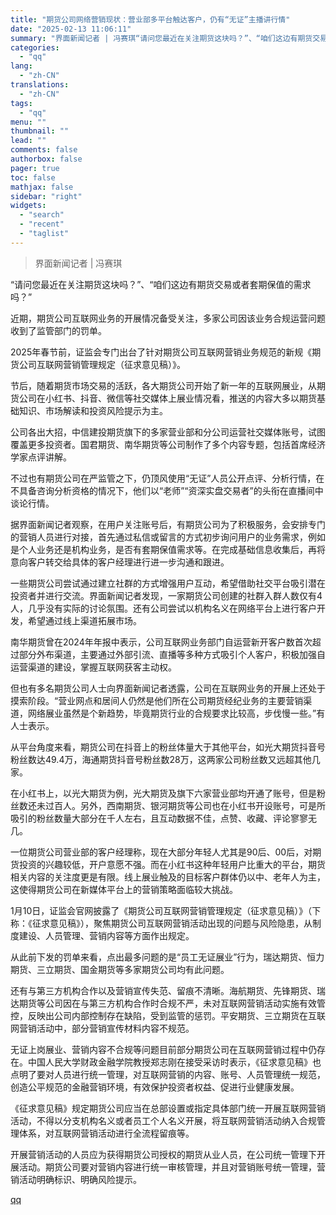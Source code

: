 ```yaml
---
title: "期货公司网络营销现状：营业部多平台触达客户，仍有“无证”主播讲行情"
date: "2025-02-13 11:06:11"
summary: "界面新闻记者 | 冯赛琪“请问您最近在关注期货这块吗？”、“咱们这边有期货交易或者套期保值的需求吗？..."
categories:
  - "qq"
lang:
  - "zh-CN"
translations:
  - "zh-CN"
tags:
  - "qq"
menu: ""
thumbnail: ""
lead: ""
comments: false
authorbox: false
pager: true
toc: false
mathjax: false
sidebar: "right"
widgets:
  - "search"
  - "recent"
  - "taglist"
---
```


> 界面新闻记者 | 冯赛琪

“请问您最近在关注期货这块吗？”、“咱们这边有期货交易或者套期保值的需求吗？”

近期，期货公司互联网业务的开展情况备受关注，多家公司因该业务合规运营问题收到了监管部门的罚单。

2025年春节前，证监会专门出台了针对期货公司互联网营销业务规范的新规《期货公司互联网营销管理规定（征求意见稿）》。

节后，随着期货市场交易的活跃，各大期货公司开始了新一年的互联网展业，从期货公司在小红书、抖音、微信等社交媒体上展业情况看，推送的内容大多以期货基础知识、市场解读和投资风险提示为主。

公司各出大招，中信建投期货旗下的多家营业部和分公司运营社交媒体账号，试图覆盖更多投资者。国君期货、南华期货等公司制作了多个内容专题，包括首席经济学家点评讲解。

不过也有期货公司在严监管之下，仍顶风使用“无证”人员公开点评、分析行情，在不具备咨询分析资格的情况下，他们以“老师”“资深实盘交易者”的头衔在直播间中谈论行情。

据界面新闻记者观察，在用户关注账号后，有期货公司为了积极服务，会安排专门的营销人员进行对接，首先通过私信或留言的方式初步询问用户的业务需求，例如是个人业务还是机构业务，是否有套期保值需求等。在完成基础信息收集后，再将意向客户转交给具体的客户经理进行进一步沟通和跟进。

一些期货公司尝试通过建立社群的方式增强用户互动，希望借助社交平台吸引潜在投资者并进行交流。界面新闻记者发现，一家期货公司创建的社群入群人数仅有4人，几乎没有实际的讨论氛围。还有公司尝试以机构名义在网络平台上进行客户开发，希望通过线上渠道拓展市场。

南华期货曾在2024年年报中表示，公司互联网业务部门自运营新开客户数首次超过部分外布渠道，主要通过外部引流、直播等多种方式吸引个人客户，积极加强自运营渠道的建设，掌握互联网获客主动权。

但也有多名期货公司人士向界面新闻记者透露，公司在互联网业务的开展上还处于摸索阶段。“营业网点和居间人仍然是他们所在公司期货经纪业务的主要营销渠道，网络展业虽然是个新趋势，毕竟期货行业的合规要求比较高，步伐慢一些。”有人士表示。

从平台角度来看，期货公司在抖音上的粉丝体量大于其他平台，如光大期货抖音号粉丝数达49.4万，海通期货抖音号粉丝数28万，这两家公司粉丝数又远超其他几家。

在小红书上，以光大期货为例，光大期货及旗下六家营业部均开通了账号，但是粉丝数还未过百人。另外，西南期货、银河期货等公司也在小红书开设账号，可是所吸引的粉丝数量大部分在千人左右，且互动数据不佳，点赞、收藏、评论寥寥无几。

一位期货公司营业部的客户经理称，现在大部分年轻人尤其是90后、00后，对期货投资的兴趣较低，开户意愿不强。而在小红书这种年轻用户比重大的平台，期货相关内容的关注度更是有限。线上展业触及的目标客户群体仍以中、老年人为主，这使得期货公司在新媒体平台上的营销策略面临较大挑战。

1月10日，证监会官网披露了《期货公司互联网营销管理规定（征求意见稿）》（下称：《征求意见稿》），聚焦期货公司互联网营销活动出现的问题与风险隐患，从制度建设、人员管理、营销内容等方面作出规定。

从此前下发的罚单来看，点出最多问题的是“员工无证展业”行为，瑞达期货、恒力期货、三立期货、国金期货等多家期货公司均有此问题。

还有与第三方机构合作以及营销宣传失范、留痕不清晰。海航期货、先锋期货、瑞达期货等公司因在与第三方机构合作时合规不严，未对互联网营销活动实施有效管控，反映出公司内部控制存在缺陷，受到监管的惩罚。平安期货、三立期货在互联网营销活动中，部分营销宣传材料内容不规范。

无证上岗展业、营销内容不合规等问题目前部分期货公司在互联网营销过程中仍存在。中国人民大学财政金融学院教授郑志刚在接受采访时表示，《征求意见稿》也点明了要对人员进行统一管理，对互联网营销的内容、账号、人员管理统一规范，创造公平规范的金融营销环境，有效保护投资者权益、促进行业健康发展。

《征求意见稿》规定期货公司应当在总部设置或指定具体部门统一开展互联网营销活动，不得以分支机构名义或者员工个人名义开展，将互联网营销活动纳入合规管理体系，对互联网营销活动进行全流程留痕等。

开展营销活动的人员应为获得期货公司授权的期货从业人员，在公司统一管理下开展活动。期货公司要对营销内容进行统一审核管理，并且对营销账号统一管理，营销活动明确标识、明确风险提示。

[qq](https://new.qq.com/rain/a/20250213A033WS00)
